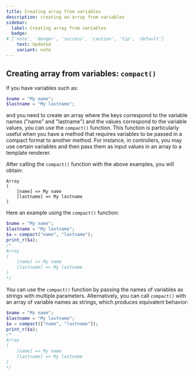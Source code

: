 ```yaml
---
title: Creating array from variables
description: creating an array from variables
sidebar:
  label: Creating array from variables
  badge:
# ['note', 'danger', 'success', 'caution', 'tip', 'default']
    text: Updated
    variant: note
---
```


## Creating array from variables: `compact()`

If you have variables such as:

```php
$name = "My name";
$lastname = "My lastname";
```
and you need to create an array where the keys correspond to the variable names ("name" and "lastname") and the values correspond to the variable values, you can use the `compact()` function. This function is particularly useful when you have a method that requires variables to be passed in a compact format to another method. For instance, in controllers, you may use certain variables and then pass them as input values in an array to a template renderer.

After calling the `compact()` function with the above examples, you will obtain:

```
Array
(
    [name] => My name
    [lastname] => My lastname
)
```

Here an example using the `compact()` function:

```php
$name = "My name";
$lastname = "My lastname";
$a = compact("name", "lastname");
print_r($a);
/*
Array
(
    [name] => My name
    [lastname] => My lastname
)
*/
```

You can use the `compact()` function by passing the names of variables as strings with multiple parameters. Alternatively, you can call `compact()` with an array of variable names as strings, which produces equivalent behavior:

```php
$name = "My name";
$lastname = "My lastname";
$a = compact(["name", "lastname"]);
print_r($a);
/*
Array
(
    [name] => My name
    [lastname] => My lastname
)
*/
```
